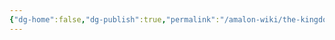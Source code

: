 ```yaml
---
{"dg-home":false,"dg-publish":true,"permalink":"/amalon-wiki/the-kingdoms/high-valomor/5-history/","dgPassFrontmatter":true,"noteIcon":""}
---
```


